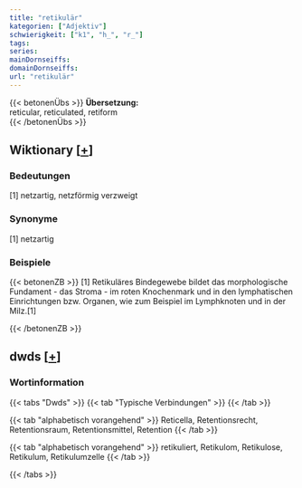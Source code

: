 ```yaml
---
title: "retikulär"
kategorien: ["Adjektiv"]
schwierigkeit: ["k1", "h_", "r_"]
tags:
series:
mainDornseiffs:
domainDornseiffs:
url: "retikulär"
---
```


{{< betonenÜbs >}}
**Übersetzung:**  
reticular, reticulated, retiform  
{{< /betonenÜbs >}}

## Wiktionary [[+](https://de.wiktionary.org/wiki/retikulär)]

### Bedeutungen
[1] netzartig, netzförmig verzweigt  

### Synonyme
[1] netzartig  

### Beispiele
{{< betonenZB >}}
[1] Retikuläres Bindegewebe bildet das morphologische Fundament - das Stroma - im roten Knochenmark und in den lymphatischen Einrichtungen bzw. Organen, wie zum Beispiel im Lymphknoten und in der Milz.[1]  

{{< /betonenZB >}}


## dwds [[+](https://www.dwds.de/wb/retikulär)]

### Wortinformation
{{< tabs "Dwds" >}}
{{< tab "Typische Verbindungen" >}}
{{< /tab >}}

{{< tab "alphabetisch vorangehend" >}}
Reticella, Retentionsrecht, Retentionsraum, Retentionsmittel, Retention
{{< /tab >}}

{{< tab "alphabetisch vorangehend" >}}
retikuliert, Retikulom, Retikulose, Retikulum, Retikulumzelle
{{< /tab >}}

{{< /tabs >}}

